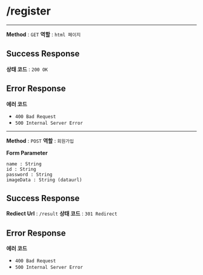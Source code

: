 # /register


---

**Method** : `GET`
**역할** : `html 페이지`

## Success Response
**상태 코드** : `200 OK`
## Error Response
**에러 코드** 
- `400 Bad Request`
- `500 Internal Server Error`

---


**Method** : `POST`
**역할** : `회원가입`

**Form Parameter**
``` 
name : String
id : String
password : String
imageData : String (dataurl)
```


## Success Response
**Rediect Url** : `/result`
**상태 코드** : `301 Redirect`
## Error Response
**에러 코드** 
- `400 Bad Request`
- `500 Internal Server Error`
